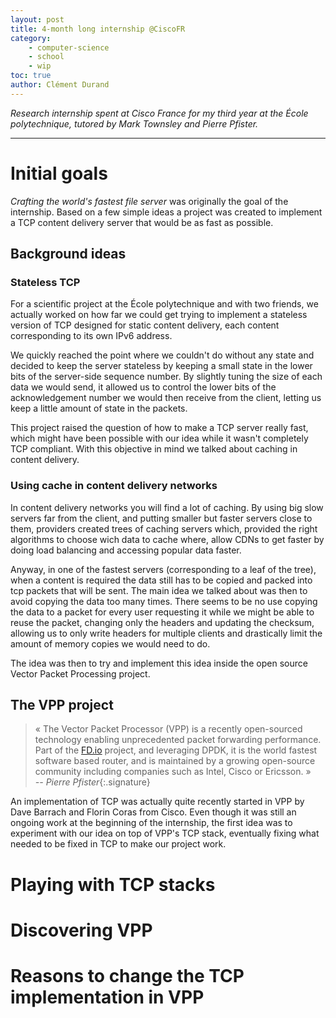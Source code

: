 ```yaml
---
layout: post
title: 4-month long internship @CiscoFR
category:
    - computer-science
    - school
    - wip
toc: true
author: Clément Durand
---
```


*Research internship spent at Cisco France for my third year at the École polytechnique, tutored by Mark Townsley and Pierre Pfister.*

---

# Initial goals

*Crafting the world's fastest file server* was originally the goal of the internship. Based on a few simple ideas a project was created to implement a TCP content delivery server that would be as fast as possible.

## Background ideas

### Stateless TCP

For a scientific project at the École polytechnique and with two friends, we actually worked on how far we could get trying to implement a stateless version of TCP designed for static content delivery, each content corresponding to its own IPv6 address.

We quickly reached the point where we couldn't do without any state and decided to keep the server stateless by keeping a small state in the lower bits of the server-side sequence number. By slightly tuning the size of each data we would send, it allowed us to control the lower bits of the acknowledgement number we would then receive from the client, letting us keep a little amount of state in the packets.

This project raised the question of how to make a TCP server really fast, which might have been possible with our idea while it wasn't completely TCP compliant. With this objective in mind we talked about caching in content delivery.

### Using cache in content delivery networks

In content delivery networks you will find a lot of caching. By using big slow servers far from the client, and putting smaller but faster servers close to them, providers created trees of caching servers which, provided the right algorithms to choose wich data to cache where, allow CDNs to get faster by doing load balancing and accessing popular data faster.

Anyway, in one of the fastest servers (corresponding to a leaf of the tree), when a content is required the data still has to be copied and packed into tcp packets that will be sent. The main idea we talked about was then to avoid copying the data too many times. There seems to be no use copying the data to a packet for every user requesting it while we might be able to reuse the packet, changing only the headers and updating the checksum, allowing us to only write headers for multiple clients and drastically limit the amount of memory copies we would need to do.

The idea was then to try and implement this idea inside the open source Vector Packet Processing project.

## The VPP project

> « The Vector Packet Processor (VPP) is a recently open-sourced technology enabling unprecedented packet forwarding performance. Part of the [FD.io](fd.io) project, and leveraging DPDK, it is the world fastest software based router, and is maintained by a growing open-source community including companies such as Intel, Cisco or Ericsson. »
> <br/>*-- Pierre Pfister*{:.signature}

An implementation of TCP was actually quite recently started in VPP by Dave Barrach and Florin Coras from Cisco. Even though it was still an ongoing work at the beginning of the internship, the first idea was to experiment with our idea on top of VPP's TCP stack, eventually fixing what needed to be fixed in TCP to make our project work.

# Playing with TCP stacks

# Discovering VPP

# Reasons to change the TCP implementation in VPP

